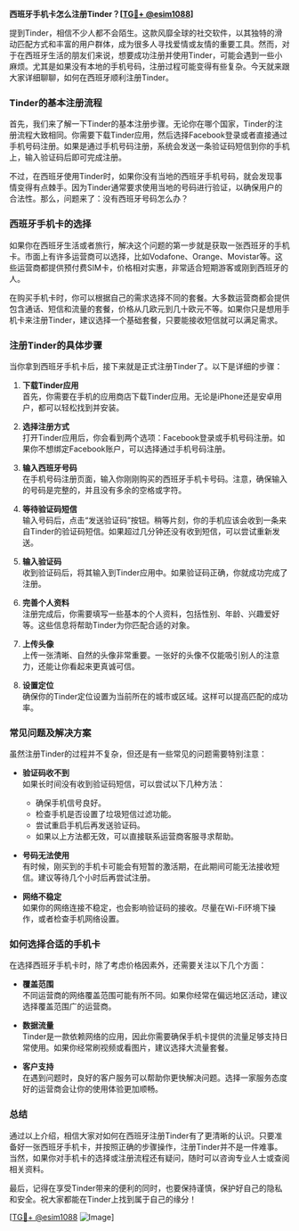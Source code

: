 **西班牙手机卡怎么注册Tinder？[[TG💪+ @esim1088](https://t.me/s/esim1088)]**

提到Tinder，相信不少人都不会陌生。这款风靡全球的社交软件，以其独特的滑动匹配方式和丰富的用户群体，成为很多人寻找爱情或友情的重要工具。然而，对于在西班牙生活的朋友们来说，想要成功注册并使用Tinder，可能会遇到一些小麻烦。尤其是如果没有本地的手机号码，注册过程可能变得有些复杂。今天就来跟大家详细聊聊，如何在西班牙顺利注册Tinder。

### Tinder的基本注册流程

首先，我们来了解一下Tinder的基本注册步骤。无论你在哪个国家，Tinder的注册流程大致相同。你需要下载Tinder应用，然后选择Facebook登录或者直接通过手机号码注册。如果是通过手机号码注册，系统会发送一条验证码短信到你的手机上，输入验证码后即可完成注册。

不过，在西班牙使用Tinder时，如果你没有当地的西班牙手机号码，就会发现事情变得有点棘手。因为Tinder通常要求使用当地的号码进行验证，以确保用户的合法性。那么，问题来了：没有西班牙号码怎么办？

### 西班牙手机卡的选择

如果你在西班牙生活或者旅行，解决这个问题的第一步就是获取一张西班牙的手机卡。市面上有许多运营商可以选择，比如Vodafone、Orange、Movistar等。这些运营商都提供预付费SIM卡，价格相对实惠，非常适合短期游客或刚到西班牙的人。

在购买手机卡时，你可以根据自己的需求选择不同的套餐。大多数运营商都会提供包含通话、短信和流量的套餐，价格从几欧元到几十欧元不等。如果你只是想用手机卡来注册Tinder，建议选择一个基础套餐，只要能接收短信就可以满足需求。

### 注册Tinder的具体步骤

当你拿到西班牙手机卡后，接下来就是正式注册Tinder了。以下是详细的步骤：

1. **下载Tinder应用**  
   首先，你需要在手机的应用商店下载Tinder应用。无论是iPhone还是安卓用户，都可以轻松找到并安装。

2. **选择注册方式**  
   打开Tinder应用后，你会看到两个选项：Facebook登录或手机号码注册。如果你不想绑定Facebook账户，可以选择通过手机号码注册。

3. **输入西班牙号码**  
   在手机号码注册页面，输入你刚刚购买的西班牙手机卡号码。注意，确保输入的号码是完整的，并且没有多余的空格或字符。

4. **等待验证码短信**  
   输入号码后，点击“发送验证码”按钮。稍等片刻，你的手机应该会收到一条来自Tinder的验证码短信。如果超过几分钟还没有收到短信，可以尝试重新发送。

5. **输入验证码**  
   收到验证码后，将其输入到Tinder应用中。如果验证码正确，你就成功完成了注册。

6. **完善个人资料**  
   注册完成后，你需要填写一些基本的个人资料，包括性别、年龄、兴趣爱好等。这些信息将帮助Tinder为你匹配合适的对象。

7. **上传头像**  
   上传一张清晰、自然的头像非常重要。一张好的头像不仅能吸引别人的注意力，还能让你看起来更真诚可信。

8. **设置定位**  
   确保你的Tinder定位设置为当前所在的城市或区域。这样可以提高匹配的成功率。

### 常见问题及解决方案

虽然注册Tinder的过程并不复杂，但还是有一些常见的问题需要特别注意：

- **验证码收不到**  
  如果长时间没有收到验证码短信，可以尝试以下几种方法：
  - 确保手机信号良好。
  - 检查手机是否设置了垃圾短信过滤功能。
  - 尝试重启手机后再发送验证码。
  - 如果以上方法都无效，可以直接联系运营商客服寻求帮助。

- **号码无法使用**  
  有时候，刚买到的手机卡可能会有短暂的激活期，在此期间可能无法接收短信。建议等待几个小时后再尝试注册。

- **网络不稳定**  
  如果你的网络连接不稳定，也会影响验证码的接收。尽量在Wi-Fi环境下操作，或者检查手机网络设置。

### 如何选择合适的手机卡

在选择西班牙手机卡时，除了考虑价格因素外，还需要关注以下几个方面：

- **覆盖范围**  
  不同运营商的网络覆盖范围可能有所不同。如果你经常在偏远地区活动，建议选择覆盖范围广的运营商。

- **数据流量**  
  Tinder是一款依赖网络的应用，因此你需要确保手机卡提供的流量足够支持日常使用。如果你经常刷视频或看图片，建议选择大流量套餐。

- **客户支持**  
  在遇到问题时，良好的客户服务可以帮助你更快解决问题。选择一家服务态度好的运营商会让你的使用体验更加顺畅。

### 总结

通过以上介绍，相信大家对如何在西班牙注册Tinder有了更清晰的认识。只要准备好一张西班牙手机卡，并按照正确的步骤操作，注册Tinder并不是一件难事。当然，如果你对手机卡的选择或注册流程还有疑问，随时可以咨询专业人士或查阅相关资料。

最后，记得在享受Tinder带来的便利的同时，也要保持谨慎，保护好自己的隐私和安全。祝大家都能在Tinder上找到属于自己的缘分！

[[TG💪+ @esim1088](https://t.me/s/esim1088) ![Image](https://i.postimg.cc/4NQfJmqS/Snipaste-2025-05-13-00-14-12.png)]